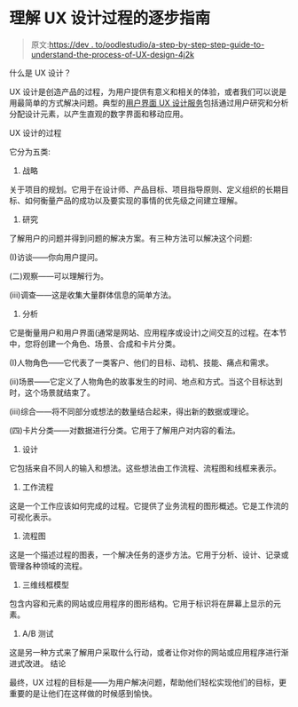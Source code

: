 # 理解 UX 设计过程的逐步指南

> 原文:[https://dev . to/oodlestudio/a-step-by-step-step-guide-to-understand-the-process-of-UX-design-4j2k](https://dev.to/oodlesstudio/a-step-by-step-guide-to-understand-the-process-of-ux-design-4j2k)

什么是 UX 设计？

UX 设计是创造产品的过程，为用户提供有意义和相关的体验，或者我们可以说是用最简单的方式解决问题。典型的[用户界面 UX 设计服务](https://www.oodlesstudio.com/ui-ux-design-services/)包括通过用户研究和分析分配设计元素，以产生直观的数字界面和移动应用。

UX 设计的过程

它分为五类:

1.  战略

关于项目的规划。它用于在设计师、产品目标、项目指导原则、定义组织的长期目标、如何衡量产品的成功以及要实现的事情的优先级之间建立理解。

1.  研究

了解用户的问题并得到问题的解决方案。有三种方法可以解决这个问题:

(I)访谈——你向用户提问。

(二)观察——可以理解行为。

(iii)调查——这是收集大量群体信息的简单方法。

1.  分析

它是衡量用户和用户界面(通常是网站、应用程序或设计)之间交互的过程。在本节中，您将创建一个角色、场景、合成和卡片分类。

(I)人物角色——它代表了一类客户、他们的目标、动机、技能、痛点和需求。

(ii)场景——它定义了人物角色的故事发生的时间、地点和方式。当这个目标达到时，这个场景就结束了。

(iii)综合——将不同部分或想法的数量结合起来，得出新的数据或理论。

(四)卡片分类——对数据进行分类。它用于了解用户对内容的看法。

1.  设计

它包括来自不同人的输入和想法。这些想法由工作流程、流程图和线框来表示。

1.  工作流程

这是一个工作应该如何完成的过程。它提供了业务流程的图形概述。它是工作流的可视化表示。

1.  流程图

这是一个描述过程的图表，一个解决任务的逐步方法。它用于分析、设计、记录或管理各种领域的流程。

1.  三维线框模型

包含内容和元素的网站或应用程序的图形结构。它用于标识将在屏幕上显示的元素。

1.  A/B 测试

这是另一种方式来了解用户采取什么行动，或者让你对你的网站或应用程序进行渐进式改进。
结论

最终，UX 过程的目标是——为用户解决问题，帮助他们轻松实现他们的目标，更重要的是让他们在这样做的时候感到愉快。